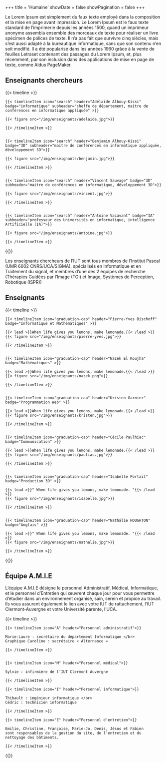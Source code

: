 +++
title = 'Humaine'
showDate = false
showPagination = false
+++

Le Lorem Ipsum est simplement du faux texte employé dans la composition et la mise en page avant impression. Le Lorem Ipsum est le faux texte standard de l’imprimerie depuis les années 1500, quand un imprimeur anonyme assembla ensemble des morceaux de texte pour réaliser un livre spécimen de polices de texte. Il n’a pas fait que survivre cinq siècles, mais s’est aussi adapté à la bureautique informatique, sans que son contenu n’en soit modifié. Il a été popularisé dans les années 1960 grâce à la vente de feuilles Letraset contenant des passages du Lorem Ipsum, et, plus récemment, par son inclusion dans des applications de mise en page de texte, comme Aldus PageMaker.

## Enseignants chercheurs

{{< timeline >}}

    {{< timelineItem icon="search" header="Adélaïde Albouy-Kissi" badge="informatique" subheader="cheffe de département, maitre de conférences en informatique appliquée" >}}

    {{< figure src="/img/enseignants/adelaide.jpg">}}

    {{< /timelineItem >}}


    {{< timelineItem icon="search" header="Benjamin Albouy-Kissi" badge="3D" subheader="maitre de conférences en informatique appliquée, développement 3D">}}

    {{< figure src="/img/enseignants/benjamin.jpg">}}

    {{< /timelineItem >}}


    {{< timelineItem icon="search" header="Vincent Sauvage" badge="3D" subheader="maitre de conférences en informatique, développement 3D">}}

    {{< figure src="/img/enseignants/vincent.jpg">}}

    {{< /timelineItem >}}


    {{< timelineItem icon="search" header="Antoine Vacavant" badge="IA" subheader="professeur des Universités en informatique, intelligence Artificielle (IA)">}}

    {{< figure src="/img/enseignants/antoine.jpg">}}
    
    {{< /timelineItem >}}

{{</timeline >}}

Les enseignants chercheurs de l’IUT sont tous membres de l’Institut Pascal (UMR 6602 CNRS/UCA/SIGMA), spécialisés en Informatique et en Traitement du signal, et membres d’une des 2 équipes de recherche  (Thérapies Guidées par l’Image (TGI) et Image, Systèmes de Perception, Robotique (ISPR))

## Enseignants

{{< timeline >}}


    {{< timelineItem icon="graduation-cap" header="Pierre-Yves Bischoff" badge="Informatique et Mathématiques" >}}

    {{< lead >}}When life gives you lemons, make lemonade.{{< /lead >}}
    {{< figure src="/img/enseignants/pierre-yves.jpg">}}

    {{< /timelineItem >}}


    {{< timelineItem icon="graduation-cap" header="Nazek El Koujha" badge="Mathématiques" >}}

    {{< lead >}}When life gives you lemons, make lemonade.{{< /lead >}}
    {{< figure src="/img/enseignants/nazek.png">}}

    {{< /timelineItem >}}


    {{< timelineItem icon="graduation-cap" header="Kristen Garnier" badge="Programmation Web" >}}

    {{< lead >}}When life gives you lemons, make lemonade.{{< /lead >}}
    {{< figure src="/img/enseignants/kristen.jpg">}}

    {{< /timelineItem >}}


    {{< timelineItem icon="graduation-cap" header="Cécile Paulhiac" badge="Communication" >}}

    {{< lead >}}When life gives you lemons, make lemonade.{{< /lead >}}
    {{< figure src="/img/enseignants/pauliac.jpg">}}

    {{< /timelineItem >}}


    {{< timelineItem icon="graduation-cap" header="Isabelle Portail" badge="Production 3D" >}}

    {{< lead >}}" When life gives you lemons, make lemonade. "{{< /lead >}}
    {{< figure src="/img/enseignants/isabelle.jpg">}}

    {{< /timelineItem >}}


    {{< timelineItem icon="graduation-cap" header="Nathalie HOUGHTON" badge="Anglais" >}}

    {{< lead >}}" When life gives you lemons, make lemonade. "{{< /lead >}}
    {{< figure src="/img/enseignants/nathalie.jpg">}}

    {{< /timelineItem >}}
    

{{</timeline >}}


## Équipe A.M.I.E

L’équipe A.M.I.E désigne le personnel Administratif, Médical, Informatique, et le personnel d’Entretien qui œuvrent chaque jour pour vous permettre d’étudier dans un environnement organisé, sain, serein et propice au travail. Ils vous assurent également le lien avec votre IUT de rattachement, l’IUT Clermont-Auvergne et votre Université parente, l’UCA.

{{< timeline >}}

    {{< timelineItem icon="A" header="Personnel administratif">}}

    Marie-Laure : secrétaire du département Informatique </br>
    Graphique Caroline : secrétaire « Alternance »

    {{< /timelineItem >}}


    {{< timelineItem icon="M" header="Personnel médical">}}
    
    Sylvie : infirmière de l’IUT Clermont Auvergne

    {{< /timelineItem >}}

    {{< timelineItem icon="I" header="Personnel informatique">}}

    Thibault : ingénieur informatique </br>
    Cédric : technicien informatique

    {{< /timelineItem >}}

    {{< timelineItem icon="E" header="Personnel d'entretien">}}
    
    Emilie, Christine, Françoise, Marie-Jo, Denis, Jésus et Fabien 
    sont responsables de la gestion du site, de l’entretien et du 
    nettoyage des bâtiments.
    
    {{< /timelineItem >}}

{{</timeline >}}
